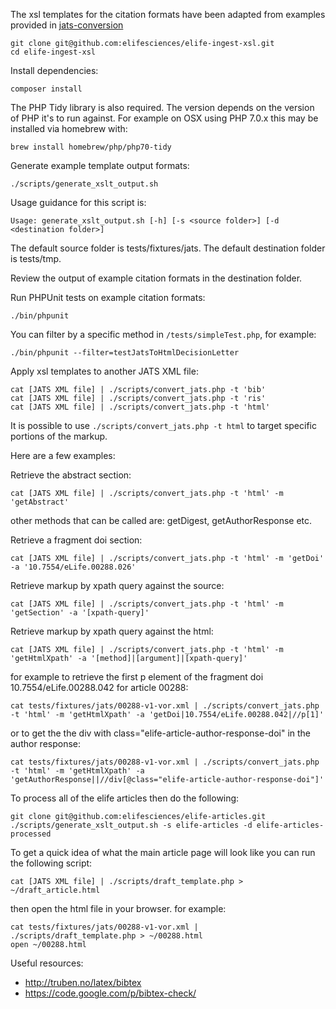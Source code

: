 The xsl templates for the citation formats have been adapted from examples provided in [jats-conversion](https://github.com/PeerJ/jats-conversion)

```
git clone git@github.com:elifesciences/elife-ingest-xsl.git
cd elife-ingest-xsl
```

Install dependencies:

```
composer install
```

The PHP Tidy library is also required. The version depends on the version of PHP it's to run against. For example on OSX using PHP 7.0.x this may be installed via homebrew with:
 ```
 brew install homebrew/php/php70-tidy 
 ```

Generate example template output formats:
```
./scripts/generate_xslt_output.sh
```

Usage guidance for this script is:
```
Usage: generate_xslt_output.sh [-h] [-s <source folder>] [-d <destination folder>]
```

The default source folder is tests/fixtures/jats.
The default destination folder is tests/tmp.

Review the output of example citation formats in the destination folder.

Run PHPUnit tests on example citation formats:
```
./bin/phpunit
```

You can filter by a specific method in ```/tests/simpleTest.php```, for example:
```
./bin/phpunit --filter=testJatsToHtmlDecisionLetter
```

Apply xsl templates to another JATS XML file:
```
cat [JATS XML file] | ./scripts/convert_jats.php -t 'bib'
cat [JATS XML file] | ./scripts/convert_jats.php -t 'ris'
cat [JATS XML file] | ./scripts/convert_jats.php -t 'html'
```

It is possible to use ```./scripts/convert_jats.php -t html``` to target specific portions of the markup.

Here are a few examples:

Retrieve the abstract section:
```
cat [JATS XML file] | ./scripts/convert_jats.php -t 'html' -m 'getAbstract'
```
other methods that can be called are: getDigest, getAuthorResponse etc.


Retrieve a fragment doi section:
```
cat [JATS XML file] | ./scripts/convert_jats.php -t 'html' -m 'getDoi' -a '10.7554/eLife.00288.026'
```

Retrieve markup by xpath query against the source:
```
cat [JATS XML file] | ./scripts/convert_jats.php -t 'html' -m 'getSection' -a '[xpath-query]'
```

Retrieve markup by xpath query against the html:
```
cat [JATS XML file] | ./scripts/convert_jats.php -t 'html' -m 'getHtmlXpath' -a '[method]|[argument]|[xpath-query]'
```
for example to retrieve the first p element of the fragment doi 10.7554/eLife.00288.042 for article 00288:
```
cat tests/fixtures/jats/00288-v1-vor.xml | ./scripts/convert_jats.php -t 'html' -m 'getHtmlXpath' -a 'getDoi|10.7554/eLife.00288.042|//p[1]'
```
or to get the the div with class="elife-article-author-response-doi" in the author response:
```
cat tests/fixtures/jats/00288-v1-vor.xml | ./scripts/convert_jats.php -t 'html' -m 'getHtmlXpath' -a 'getAuthorResponse||//div[@class="elife-article-author-response-doi"]'
```


To process all of the elife articles then do the following:
```
git clone git@github.com:elifesciences/elife-articles.git
./scripts/generate_xslt_output.sh -s elife-articles -d elife-articles-processed
```

To get a quick idea of what the main article page will look like you can run the following script:
```
cat [JATS XML file] | ./scripts/draft_template.php > ~/draft_article.html
```
then open the html file in your browser.
for example:
```
cat tests/fixtures/jats/00288-v1-vor.xml | ./scripts/draft_template.php > ~/00288.html
open ~/00288.html
```

Useful resources:

* http://truben.no/latex/bibtex
* https://code.google.com/p/bibtex-check/
